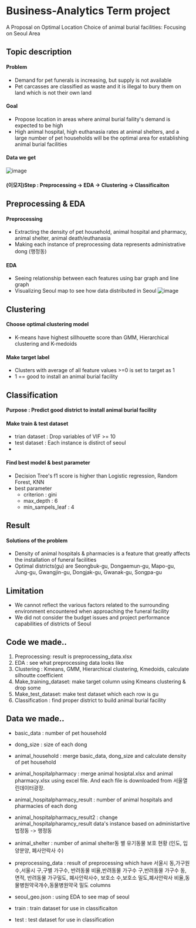 # Business-Analytics Term project
A Proposal on Optimal Location Choice of animal burial facilities: Focusing on Seoul Area


## Topic description


#### Problem
- Demand for pet funerals is increasing, but supply is not available
- Pet carcasses are classified as waste and it is illegal to bury them on land which is not their own land

#### Goal
- Propose location in areas where animal burial faility's demand is expected to be high
- High animal hospital, high euthanasia rates at animal shelters, and a large number of pet households will be the optimal area for establishing animal burial facilities

#### Data we get
![image](https://user-images.githubusercontent.com/94193480/205491656-aff76e9e-698e-4d11-976d-d0f687fc6fea.png)

#### (이모지)Step : Preprocessing -> EDA -> Clustering -> Classificaiton

## Preprocessing & EDA
#### Preprocessing
- Extracting the density of pet household, animal hospital and pharmacy, animal shelter, animal death/euthanasia
- Making each instance of preprocessing data represents administrative dong (행정동)

#### EDA
- Seeing relationship between each features using bar graph and line graph
- Visualizing Seoul map to see how data distributed in Seoul
![image](https://user-images.githubusercontent.com/94193480/205539829-3f95345d-5c9a-4c02-9bb5-96948c0af919.png)

## Clustering
#### Choose optimal clustering model
- K-means have highest sillhouette score than GMM, Hierarchical clustering and K-medoids

#### Make target label
- Clusters with average of all feature values >=0 is set to target as 1
- 1 == good to install an animal burial facility

## Classification

#### Purpose : Predict good district to install animal burial facility

#### Make train & test dataset
- trian dataset : Drop variables of VIF >= 10
- test dataset : Each instance is distirct of seoul
- 
#### Find best model & best parameter
- Decision Tree's f1 score is higher than Logistic regression, Random Forest, KNN
- best parameter
  - criterion : gini
  - max_depth : 6
  - min_sampels_leaf : 4

## Result

#### Solutions of the problem
- Density of animal hospitals & pharmacies is a feature that greatly affects the installation of funeral facilities
- Optimal districts(gu) are Seongbuk-gu, Dongaemun-gu, Mapo-gu, Jung-gu, Gwangjin-gu, Dongjak-gu, Gwanak-gu, Songpa-gu

## Limitation
- We cannot reflect the various factors related to the surrounding environment encountered when approaching the funeral facility
- We did not consider the budget issues and project performance capabilities of districts of Seoul

## Code we made..
1. Preprocessing: result is preprocessing_data.xlsx
2. EDA : see what preprocessing data looks like
3. Clustering : Kmeans, GMM, Hierarchical clustering, Kmedoids, calculate silhoutte coefficient
4. Make_training_dataset: make target column using Kmeans clustering & drop some 
5. Make_test_dataset: make test dataset which each row is gu
6. Classification : find proper district to build animal burial facility

## Data we made..
- basic_data : number of pet household
- dong_size : size of each dong
- animal_household : merge basic_data, dong_size and calculate density of pet household
- animal_hospitalpharmacy : merge animal hosiptal.xlsx and animal pharmacy.xlsx using excel file. And each file is downloaded from 서울열린데이터광장.
- animal_hospitalpharmacy_result : number of animal hospitals and pharmacies of each dong 
- animal_hospitalpharmacy_result2 : change animal_hospitalpharamcy_result data's instance based on administartive 법정동 -> 행정동

- animal_shelter : number of animal shelter동 별 유기동물 보호 현황 (인도, 입양분양, 폐사안락사 수)
- preprocessing_data : result of preprocessing which have 서울시 동,가구원수,서울시 구,구별 가구수,   반려동물 비율,반려동물 가구수 구,반려동물 가구수 동,면적,   반려동물 가구밀도,   폐사안락사수, 보호소 수,보호소 밀도,폐사안락사 비율,동물병원약국개수,동물병원약국 밀도 columns

- seoul_geo.json : using EDA to see map of seoul
- train : train dataset for use in classificaiton
- test : test dataset for use in classification
